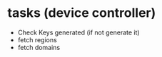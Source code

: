 # tasks (device controller)
- Check Keys generated (if not generate it)
- fetch regions
- fetch domains
